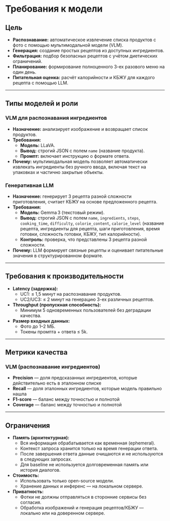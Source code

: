 # Требования к модели

## Цель
- **Распознавание:** автоматическое извлечение списка продуктов с фото с помощью мультимодальной модели (VLM).
- **Генерация:** создание простых рецептов из доступных ингредиентов.
- **Фильтрация:** подбор безопасных рецептов с учётом диетических ограничений.
- **Планирование:** формирование полноценного 3-ех разового меню на один день.
- **Питательная оценка:** расчёт калорийности и КБЖУ для каждого рецепта с помощью LLM.

---

## Типы моделей и роли

### VLM для распознавания ингредиентов
- **Назначение:** анализирует изображение и возвращает список продуктов.
- **Требования:**
  - **Модель:** LLaVA.
  - **Вывод:** строгий JSON с полем `name` (название продукта).
  - **Промпт:** включает инструкцию о формате ответа.
- **Почему:** мультимодальная модель позволяет автоматически извлекать ингредиенты без ручного ввода, включая текст на упаковках и частично закрытые объекты.

### Генеративная LLM
- **Назначение:** генерирует 3 рецепта разной сложности приготовления, считает КБЖУ на основе предложенного рецепта.
- **Требования:**
  - **Модель:** Gemma 3 (текстовый режим).
  - **Вывод:** строгий JSON с полем `name`, `ingredients`, `steps`, `cooking_time`, `difficulty`, `colorie_content`, `calorie_level` (название рецепта, ингредиенты для рецепта, шаги приготовления, время готовки, сложность готовки, КБЖУ, тип калорийности).
  - **Контроль:** проверка, что представлены 3 рецепта разной сложности.
- **Почему:** LLM формирует связные рецепты и оценивает питательные значения в структурированном формате.

---

## Требования к производительности

- **Latency (задержка):**
  - UC1: ≤ 1,5 минут на распознавание продуктов.
  - UC2/UC3: ≤ 2 минут на генерацию 3-ех различных рецептов.
- **Throughput (пропускная способность):**
  - Минимум 5 одновременных пользователей без деградации качества.
- **Размер входных данных:**
  - Фото до 1–2 МБ.
  - Токены промпта + ответа ≤ 5k.

---

## Метрики качества

### VLM (распознавание ингредиентов)
- **Precision** — доля предсказанных ингредиентов, которые действительно есть в эталонном списке
- **Recall** — доля эталонных ингредиентов, которые модель правильно нашла
- **F1‑score** — баланс между точностью и полнотой
- **Coverage** — баланс между точностью и полнотой

---

## Ограничения

- **Память (архитектурная):**
  - Вся информация обрабатывается как временная (ephemeral).
  - Контекст запроса хранится только на время генерации ответа.
  - После завершения ответа данные очищаются и не используются в следующих запросах.
  - Для baseline не используется долговременная память или история диалогов.
- **Стоимость:**
  - Использовать только open-source модели.
  - Хранение данных и инференс — на локальном сервере.
- **Приватность:**
  - Фотки не должны отправляться в сторонние сервисы без согласия.
  - Обработка изображений и генерация рецептов/КБЖУ — локально или на доверенном сервере.


